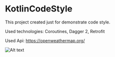 # KotlinCodeStyle
This project created just for demonstrate code style.


Used technologies: Coroutines, Dagger 2, Retrofit
  
  
Used Api: https://openweathermap.org/


![Alt text](https://sun9-31.userapi.com/impg/EOoUAU3y32M02UadKsXj1-e7uW8siuLVpcvGKw/HRZb23wTzBo.jpg?size=198x346&quality=96&sign=560091f142ddd949e1fd9a3369b51ad9&type=album)
